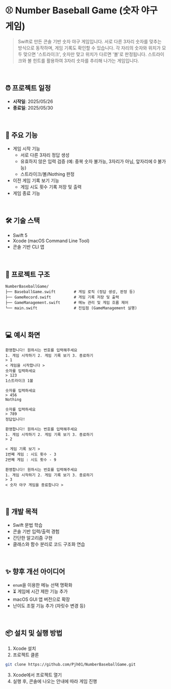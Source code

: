 # ⚾️ Number Baseball Game (숫자 야구 게임)

> Swift로 만든 콘솔 기반 숫자 야구 게임입니다.
서로 다른 3자리 숫자를 맞추는 방식으로 동작하며, 게임 기록도 확인할 수 있습니다.
각 자리의 숫자와 위치가 모두 맞으면 '스트라이크', 숫자만 맞고 위치가 다르면 '볼'로 판정됩니다. 스트라이크와 볼 힌트를 활용하여 3자리 숫자를 추리해 나가는 게임입니다.

<br>

## ⏰ 프로젝트 일정 
- **시작일**: 2025/05/26 
- **종료일**: 2025/05/30

<br>

## 📌 주요 기능
- 게임 시작 기능
  - 서로 다른 3자리 정답 생성
  - 유효하지 않은 입력 검증 (예: 중복 숫자 불가능, 3자리가 아님, 앞자리에 0 불가능)
  - 스트라이크/볼/Nothing 판정
- 이전 게임 기록 보기 기능
  - 게임 시도 횟수 기록 저장 및 출력
- 게임 종료 기능

<br>

## 🛠 기술 스택
- Swift 5
- Xcode (macOS Command Line Tool)
- 콘솔 기반 CLI 앱

<br>

## 📂 프로젝트 구조
```
NumberBaseballGame/
├── BaseballGame.swift        # 게임 로직 (정답 생성, 판정 등)
├── GameRecord.swift          # 게임 기록 저장 및 출력
├── GameManagement.swift      # 메뉴 관리 및 게임 흐름 제어
└── main.swift                # 진입점 (GameManagement 실행)
```

<br>

## 💻 예시 화면
```
환영합니다! 원하시는 번호를 입력해주세요
1. 게임 시작하기 2. 게임 기록 보기 3. 종료하기
> 1
< 게임을 시작합니다 >
숫자를 입력하세요
> 123
1스트라이크 1볼

숫자를 입력하세요
> 456
Nothing

숫자를 입력하세요
> 789
정답입니다!

환영합니다! 원하시는 번호를 입력해주세요
1. 게임 시작하기 2. 게임 기록 보기 3. 종료하기
> 2

< 게임 기록 보기 >
1번째 게임 : 시도 횟수 - 3
2번째 게임 : 시도 횟수 - 9

환영합니다! 원하시는 번호를 입력해주세요
1. 게임 시작하기 2. 게임 기록 보기 3. 종료하기
> 3
< 숫자 야구 게임을 종료합니다 >
```

<br>

## 🎯 개발 목적
- Swift 문법 학습
- 콘솔 기반 입력/출력 경험
- 간단한 알고리즘 구현
- 클래스와 함수 분리로 코드 구조화 연습

<br>

## ✨ 향후 개선 아이디어
- `enum`을 이용한 메뉴 선택 명확화
- ⏳ 게임에 시간 제한 기능 추가
- macOS GUI 앱 버전으로 확장
- 난이도 조절 기능 추가 (자릿수 변경 등)

<br>

## 📦 설치 및 실행 방법
1. Xcode 설치
2. 프로젝트 클론
```bash
git clone https://github.com/Pjh01/NumberBaseballGame.git
```
3. Xcode에서 프로젝트 열기
4. 실행 후, 콘솔에 나오는 안내에 따라 게임 진행
